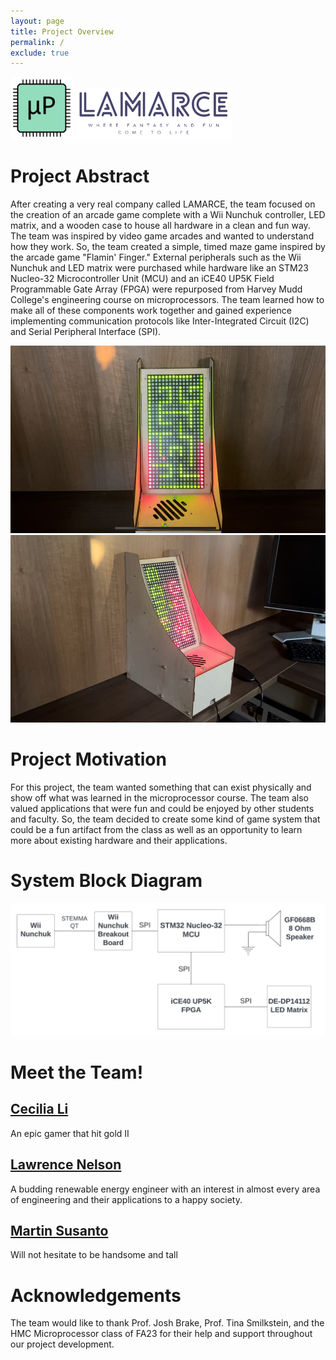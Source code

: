 ```yaml
---
layout: page
title: Project Overview
permalink: /
exclude: true
---
```

<div style="text-align: left">
  <img src="./assets/img/Logo.png" alt="logo" width="100" />
  <img src="./assets/img/LAMARCE_logo.png" alt="logo" width="250" />
</div>

# Project Abstract
After creating a very real company called LAMARCE, the team focused on the creation of an arcade game complete with a Wii Nunchuk controller, LED matrix, and a wooden case to house all hardware in a clean and fun way. The team was inspired by video game arcades and wanted to understand how they work. So, the team created a simple, timed maze game inspired by the arcade game "Flamin' Finger." External peripherals such as the Wii Nunchuk and LED matrix were purchased while hardware like an STM23 Nucleo-32 Microcontroller Unit (MCU) and an iCE40 UP5K Field Programmable Gate Array (FPGA) were repurposed from Harvey Mudd College's engineering course on microprocessors. The team learned how to make all of these components work together and gained experience implementing communication protocols like Inter-Integrated Circuit (I2C) and Serial Peripheral Interface (SPI).

<div style="text-align: left">
  <img src="./assets/img/cabinet2.jpg" alt="logo" height="300" />
  <img src="./assets/img/cabinet1.jpg" alt="logo" height="300" />
</div>

# Project Motivation
For this project, the team wanted something that can exist physically and show off what was learned in the microprocessor course. The team also valued applications that were fun and could be enjoyed by other students and faculty. So, the team decided to create some kind of game system that could be a fun artifact from the class as well as an opportunity to learn more about existing hardware and their applications.

# System Block Diagram
<div style="text-align: left">
  <img src="./assets/schematics/E155 Labs - Project System Block Diagram.jpeg" alt="logo" width="900" />
</div>

# Meet the Team!
## [Cecilia Li](https://www.linkedin.com/in/cecilia-huijie-li-722222243/)
An epic gamer that hit gold II

## [Lawrence Nelson](https://www.linkedin.com/in/lawrence-nelson-62b111237/)
A budding renewable energy engineer with an interest in almost every area of engineering and their applications to a happy society.

## [Martin Susanto](https://www.linkedin.com/in/martin-susanto-310721235/)
Will not hesitate to be handsome and tall

# Acknowledgements
The team would like to thank Prof. Josh Brake, Prof. Tina Smilkstein, and the HMC Microprocessor class of FA23 for their help and support throughout our project development.
